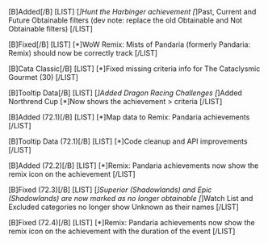 [B]Added[/B]
[LIST]
[*]Hunt the Harbinger achievement
[*]Past, Current and Future Obtainable filters (dev note: replace the old Obtainable and Not Obtainable filters)
[/LIST]

[B]Fixed[/B]
[LIST]
[*]WoW Remix: Mists of Pandaria (formerly Pandaria: Remix) should now be correctly track
[/LIST]

[B]Cata Classic[/B]
[LIST]
[*]Fixed missing criteria info for The Cataclysmic Gourmet (30)
[/LIST]

[B]Tooltip Data[/B]
[LIST]
[*]Added Dragon Racing Challenges
[*]Added Northrend Cup
[*]Now shows the achievement > criteria
[/LIST]

[B]Added (72.1)[/B]
[LIST]
[*]Map data to Remix: Pandaria achievements
[/LIST]

[B]Tooltip Data (72.1)[/B]
[LIST]
[*]Code cleanup and API improvements
[/LIST]

[B]Added (72.2)[/B]
[LIST]
[*]Remix: Pandaria achievements now show the remix icon on the achievement
[/LIST]

[B]Fixed (72.3)[/B]
[LIST]
[*]Superior (Shadowlands) and Epic (Shadowlands) are now marked as no longer obtainable
[*]Watch List and Excluded categories no longer show Unknown as their names
[/LIST]

[B]Fixed (72.4)[/B]
[LIST]
[*]Remix: Pandaria achievements now show the remix icon on the achievement with the duration of the event
[/LIST]